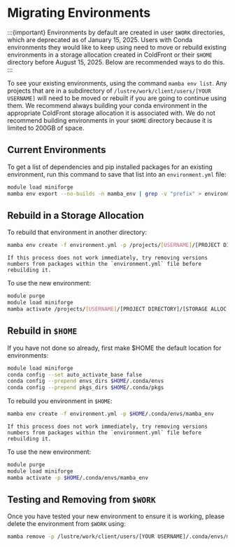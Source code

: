 # Migrating Environments

:::{important}
Environments by default are created in user `$WORK` directories, which are deprecated as of January 15, 2025. Users with Conda environments they would like to keep using need to move or rebuild existing environments in a storage allocation created in ColdFront or their `$HOME` directory before August 15, 2025. Below are recommended ways to do this.
:::

To see your existing environments, using the command `mamba env list`. Any projects that are in a subdirectory of `/lustre/work/client/users/[YOUR USERNAME]` will need to be moved or rebuilt if you are going to continue using them. We recommend always building your conda environment in the appropriate ColdFront storage allocation it is associated with. We do not recommend building environments in your `$HOME` directory because it is limited to 200GB of space. 

## Current Environments

To get a list of dependencies and pip installed packages for an existing environment, run this command to save that list into an `environment.yml` file:

```bash
module load miniforge
mamba env export --no-builds -n mamba_env | grep -v "prefix" > environment.yml
```

## Rebuild in a Storage Allocation

To rebuild that environment in another directory:

```bash
mamba env create -f environment.yml -p /projects/[USERNAME]/[PROJECT DIRECTORY]/[STORAGE ALLOC DIRECTORY]/.conda/envs/mamba_env
```

```{note}
If this process does not work immediately, try removing versions numbers from packages within the `environment.yml` file before rebuilding it.
```

To use the new environment:

```bash
module purge
module load miniforge
mamba activate /projects/[USERNAME]/[PROJECT DIRECTORY]/[STORAGE ALLOC DIRECTORY]/.conda/envs/mamba_env
```

## Rebuild in `$HOME`

If you have not done so already, first make $HOME the default location for environments:

```bash
module load miniforge
conda config --set auto_activate_base false
conda config --prepend envs_dirs $HOME/.conda/envs
conda config --prepend pkgs_dirs $HOME/.conda/pkgs
```

To rebuild you environment in `$HOME`:

```bash
mamba env create -f environment.yml -p $HOME/.conda/envs/mamba_env
```

```{note}
If this process does not work immediately, try removing versions numbers from packages within the `environment.yml` file before rebuilding it.
```

To use the new environment:

```bash
module purge
module load miniforge
mamba activate -p $HOME/.conda/envs/mamba_env
```

## Testing and Removing from `$WORK`

Once you have tested your new environment to ensure it is working, please delete the environment from `$WORK` using:

```bash
mamba remove -p /lustre/work/client/users/[YOUR USERNAME]/.conda/envs/mamba_env --all
```